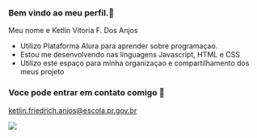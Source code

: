 ### Bem vindo ao meu perfil.🖤

Meu nome e Ketlin Vitoria F. Dos Anjos

- Utilizo Plataforma Alura para aprender sobre programaçao.
- Estou me desenvolvendo nas linguagens Javascript, HTML e CSS
- Utilizo este espaço para minha organizaçao e compartilhamento dos meus projeto


### Voce pode entrar em contato comigo 📧

ketlin.friedrich.anjos@escola.pr.gov.br


![](https://media.tenor.com/jLY3ntWL-lkAAAAC/rapunzel-tangled.gif)
